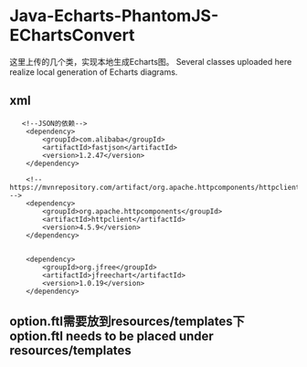 # Java-Echarts-PhantomJS-EChartsConvert
这里上传的几个类，实现本地生成Echarts图。
Several classes uploaded here realize local generation of Echarts diagrams.

## xml
       <!--JSON的依赖-->
        <dependency>
            <groupId>com.alibaba</groupId>
            <artifactId>fastjson</artifactId>
            <version>1.2.47</version>
        </dependency>

        <!-- https://mvnrepository.com/artifact/org.apache.httpcomponents/httpclient -->
        <dependency>
            <groupId>org.apache.httpcomponents</groupId>
            <artifactId>httpclient</artifactId>
            <version>4.5.9</version>
        </dependency>


        <dependency>
            <groupId>org.jfree</groupId>
            <artifactId>jfreechart</artifactId>
            <version>1.0.19</version>
        </dependency>

##  option.ftl需要放到resources/templates下    option.ftl needs to be placed under resources/templates


